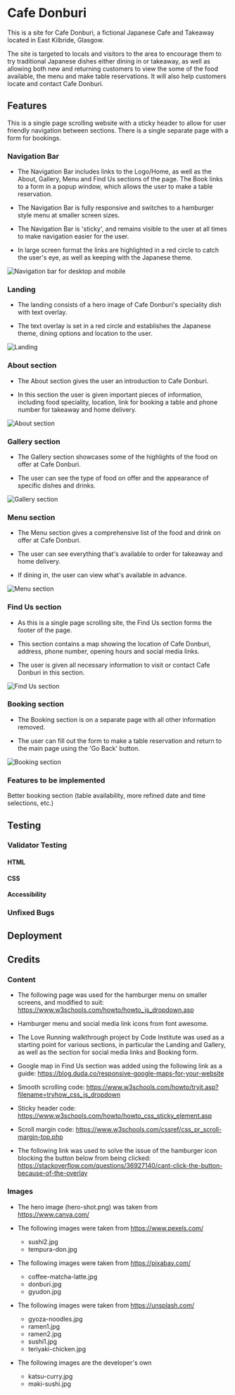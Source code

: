 # Cafe Donburi

This is a site for Cafe Donburi, a fictional Japanese Cafe and Takeaway located in East Kilbride, Glasgow.

The site is targeted to locals and visitors to the area to encourage them to try traditional Japanese dishes either dining in or takeaway, as well as allowing both new and returning customers to view the some of the food available, the menu and make table reservations. It will also help customers locate and contact Cafe Donburi.

## Features

This is a single page scrolling website with a sticky header to allow for user friendly navigation between sections. There is a single separate page with a form for bookings.

### Navigation Bar

- The Navigation Bar includes links to the Logo/Home, as well as the About, Gallery, Menu and Find Us sections of the page. The Book links to a form in a popup window, which allows the user to make a table reservation.

- The Navigation Bar is fully responsive and switches to a hamburger style menu at smaller screen sizes.

- The Navigation Bar is 'sticky', and remains visible to the user at all times to make navigation easier for the user.

- In large screen format the links are highlighted in a red circle to catch the user's eye, as well as keeping with the Japanese theme.

![Navigation bar for desktop and mobile](assets/screenshots/navbar-desktop-mobile.png)

### Landing

- The landing consists of a hero image of Cafe Donburi's speciality dish with text overlay.

- The text overlay is set in a red circle and establishes the Japanese theme, dining options and location to the user.

![Landing](assets/screenshots/landing.PNG)

### About section

- The About section gives the user an introduction to Cafe Donburi.

- In this section the user is given important pieces of information, including food speciality, location, link for booking a table and phone number for takeaway and home delivery.

![About section](assets/screenshots/about-section.PNG)

### Gallery section

- The Gallery section showcases some of the highlights of the food on offer at Cafe Donburi.

- The user can see the type of food on offer and the appearance of specific dishes and drinks.

![Gallery section](assets/screenshots/gallery-section.PNG)

### Menu section

- The Menu section gives a comprehensive list of the food and drink on offer at Cafe Donburi.

- The user can see everything that's available to order for takeaway and home delivery.

- If dining in, the user can view what's available in advance.

![Menu section](assets/screenshots/menu-section.PNG)

### Find Us section

- As this is a single page scrolling site, the Find Us section forms the footer of the page.

- This section contains a map showing the location of Cafe Donburi, address, phone number, opening hours and social media links.

- The user is given all necessary information to visit or contact Cafe Donburi in this section.

![Find Us section](assets/screenshots/find-us.PNG)

### Booking section

- The Booking section is on a separate page with all other information removed.

- The user can fill out the form to make a table reservation and return to the main page using the 'Go Back' button.

![Booking section](assets/screenshots/booking-section.PNG)

### Features to be implemented

 Better booking section (table availability, more refined date and time selections, etc.)

## Testing


### Validator Testing

#### HTML


#### CSS


#### Accessibility


### Unfixed Bugs


## Deployment


## Credits

### Content

- The following page was used for the hamburger menu on smaller screens, and modified to suit:
https://www.w3schools.com/howto/howto_js_dropdown.asp

- Hamburger menu and social media link icons from font awesome.

- The Love Running walkthrough project by Code Institute was used as a starting point for various sections, in particular the Landing and Gallery, as well as the section for social media links and Booking form.

- Google map in Find Us section was added using the following link as a guide:
https://blog.duda.co/responsive-google-maps-for-your-website

- Smooth scrolling code:
https://www.w3schools.com/howto/tryit.asp?filename=tryhow_css_js_dropdown

- Sticky header code:
https://www.w3schools.com/howto/howto_css_sticky_element.asp

- Scroll margin code:
https://www.w3schools.com/cssref/css_pr_scroll-margin-top.php

- The following link was used to solve the issue of the hamburger icon blocking the button below from being clicked:
https://stackoverflow.com/questions/36927140/cant-click-the-button-because-of-the-overlay

### Images

- The hero image (hero-shot.png) was taken from https://www.canva.com/

- The following images were taken from https://www.pexels.com/
    - sushi2.jpg
    - tempura-don.jpg

- The following images were taken from https://pixabay.com/
    - coffee-matcha-latte.jpg
    - donburi.jpg
    - gyudon.jpg

- The following images were taken from https://unsplash.com/
    - gyoza-noodles.jpg
    - ramen1.jpg
    - ramen2.jpg
    - sushi1.jpg
    - teriyaki-chicken.jpg

- The following images are the developer's own
    - katsu-curry.jpg
    - maki-sushi.jpg